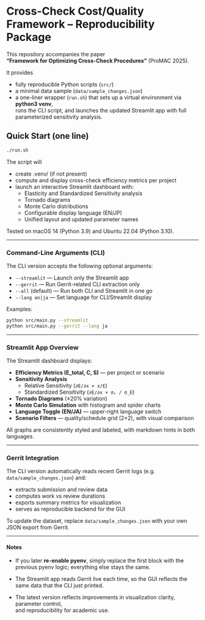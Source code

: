 # Cross-Check Cost/Quality Framework – Reproducibility Package

This repository accompanies the paper  
**“Framework for Optimizing Cross-Check Procedures”** (ProMAC 2025).

It provides  
* fully reproducible Python scripts (`src/`)  
* a minimal data sample (`data/sample_changes.json`)  
* a one-liner wrapper (`run.sh`) that sets up a virtual environment via **python3 venv**,  
  runs the CLI script, and launches the updated Streamlit app with full parameterized sensitivity analysis.

## Quick Start (one line)

```bash
./run.sh
```


The script will

- create .venv/ (if not present)
- compute and display cross-check efficiency metrics per project
- launch an interactive Streamlit dashboard with:
  - Elasticity and Standardized Sensitivity analysis
  - Tornado diagrams
  - Monte Carlo distributions
  - Configurable display language (EN/JP)
  - Unified layout and updated parameter names

Tested on macOS 14 (Python 3.9) and Ubuntu 22.04 (Python 3.10).

---

### Command-Line Arguments (CLI)

The CLI version accepts the following optional arguments:

- `--streamlit` — Launch only the Streamlit app  
- `--gerrit` — Run Gerrit-related CLI extraction only  
- `--all` (default) — Run both CLI and Streamlit in one go  
- `--lang en|ja` — Set language for CLI/Streamlit display  

Examples:
```bash
python src/main.py --streamlit
python src/main.py --gerrit --lang ja
```

---

### Streamlit App Overview

The Streamlit dashboard displays:

- **Efficiency Metrics (E_total, C, S)** — per project or scenario
- **Sensitivity Analysis**  
  - Relative Sensitivity (`∂E/∂x × x/E`)
  - Standardized Sensitivity (`∂E/∂x × σₓ / σ_E`)
- **Tornado Diagrams** (±20% variation)
- **Monte Carlo Simulation** with histogram and spider charts
- **Language Toggle (EN/JA)** — upper-right language switch
- **Scenario Filters** — quality/schedule grid (2×2), with visual comparison

All graphs are consistently styled and labeled, with markdown hints in both languages.

---

### Gerrit Integration

The CLI version automatically reads recent Gerrit logs (e.g. `data/sample_changes.json`) and:

- extracts submission and review data
- computes work vs review durations
- exports summary metrics for visualization
- serves as reproducible backend for the GUI

To update the dataset, replace `data/sample_changes.json` with your own JSON export from Gerrit.

---

#### Notes

* If you later **re-enable pyenv**, simply replace the first block with the previous pyenv logic; everything else stays the same.  
* The Streamlit app reads Gerrit live each time, so the GUI reflects the same data that the CLI just printed.

* The latest version reflects improvements in visualization clarity, parameter control,  
  and reproducibility for academic use.

